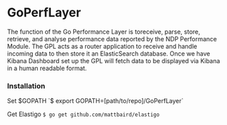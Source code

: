 # GoPerfLayer
The function of the Go Performance Layer is toreceive, parse, store, retrieve, and analyse performance data reported by the NDP Performance Module. The GPL acts as a router application to receive and handle incoming data to then store it an ElasticSearch database. Once we have Kibana Dashboard set up the GPL will fetch data to be displayed via Kibana in a human readable format.

### Installation

Set $GOPATH `$ export GOPATH=[path/to/repo]/GoPerfLayer`

Get Elastigo `$ go get github.com/mattbaird/elastigo`
